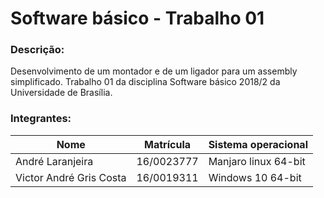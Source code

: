 # Software básico - Trabalho 01

### Descrição:

Desenvolvimento de um montador e de um ligador para um assembly simplificado.
Trabalho 01 da disciplina Software básico 2018/2 da Universidade de Brasília.

### Integrantes:

Nome | Matrícula | Sistema operacional 
---  | --- | ---
André Laranjeira | 16/0023777 | Manjaro linux 64-bit
Victor André Gris Costa | 16/0019311 | Windows 10 64-bit
